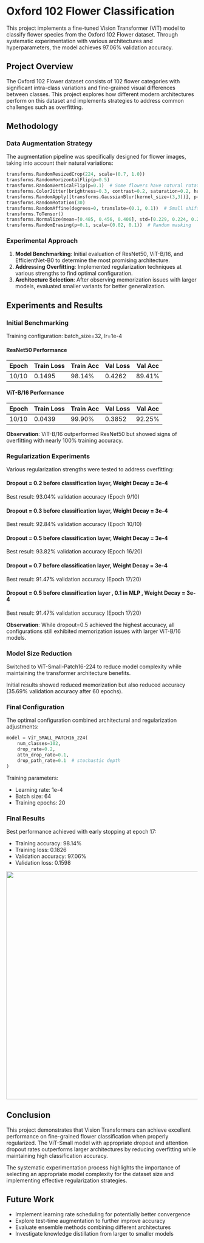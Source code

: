 # Oxford 102 Flower Classification

This project implements a fine-tuned Vision Transformer (ViT) model to classify flower species from the Oxford 102 Flower dataset. Through systematic experimentation with various architectures and hyperparameters, the model achieves 97.06% validation accuracy.

## Project Overview

The Oxford 102 Flower dataset consists of 102 flower categories with significant intra-class variations and fine-grained visual differences between classes. This project explores how different modern architectures perform on this dataset and implements strategies to address common challenges such as overfitting.

## Methodology

### Data Augmentation Strategy

The augmentation pipeline was specifically designed for flower images, taking into account their natural variations:

```python
transforms.RandomResizedCrop(224, scale=(0.7, 1.0))
transforms.RandomHorizontalFlip(p=0.5)
transforms.RandomVerticalFlip(p=0.1)  # Some flowers have natural rotations
transforms.ColorJitter(brightness=0.3, contrast=0.2, saturation=0.2, hue=0.1)
transforms.RandomApply([transforms.GaussianBlur(kernel_size=(3,3))], p=0.2)
transforms.RandomRotation(30)
transforms.RandomAffine(degrees=0, translate=(0.1, 0.1))  # Small shifts
transforms.ToTensor()
transforms.Normalize(mean=[0.485, 0.456, 0.406], std=[0.229, 0.224, 0.225])
transforms.RandomErasing(p=0.1, scale=(0.02, 0.1))  # Random masking
```

### Experimental Approach

1. **Model Benchmarking**: Initial evaluation of ResNet50, ViT-B/16, and EfficientNet-B0 to determine the most promising architecture.
2. **Addressing Overfitting**: Implemented regularization techniques at various strengths to find optimal configuration.
3. **Architecture Selection**: After observing memorization issues with larger models, evaluated smaller variants for better generalization.

## Experiments and Results

### Initial Benchmarking

Training configuration: batch_size=32, lr=1e-4

#### ResNet50 Performance

| Epoch | Train Loss | Train Acc | Val Loss | Val Acc |
| ----- | ---------- | --------- | -------- | ------- |
| 10/10 | 0.1495     | 98.14%    | 0.4262   | 89.41%  |

#### ViT-B/16 Performance

| Epoch | Train Loss | Train Acc | Val Loss | Val Acc |
| ----- | ---------- | --------- | -------- | ------- |
| 10/10 | 0.0439     | 99.90%    | 0.3852   | 92.25%  |

**Observation**: ViT-B/16 outperformed ResNet50 but showed signs of overfitting with nearly 100% training accuracy.

### Regularization Experiments

Various regularization strengths were tested to address overfitting:

#### Dropout = 0.2 before classification layer, Weight Decay = 3e-4

Best result: 93.04% validation accuracy (Epoch 9/10)

#### Dropout = 0.3 before classification layer, Weight Decay = 3e-4

Best result: 92.84% validation accuracy (Epoch 10/10)

#### Dropout = 0.5 before classification layer, Weight Decay = 3e-4

Best result: 93.82% validation accuracy (Epoch 16/20)

#### Dropout = 0.7 before classification layer, Weight Decay = 3e-4

Best result: 91.47% validation accuracy (Epoch 17/20)

#### Dropout = 0.5 before classification layer , 0.1 in MLP , Weight Decay = 3e-4

Best result: 91.47% validation accuracy (Epoch 17/20)

**Observation**: While dropout=0.5 achieved the highest accuracy, all configurations still exhibited memorization issues with larger ViT-B/16 models.

### Model Size Reduction

Switched to ViT-Small-Patch16-224 to reduce model complexity while maintaining the transformer architecture benefits.

Initial results showed reduced memorization but also reduced accuracy (35.69% validation accuracy after 60 epochs).

### Final Configuration

The optimal configuration combined architectural and regularization adjustments:

```python
model = ViT_SMALL_PATCH16_224(
    num_classes=102,
    drop_rate=0.2,
    attn_drop_rate=0.1,
    drop_path_rate=0.1  # stochastic depth
)
```

Training parameters:

-   Learning rate: 1e-4
-   Batch size: 64
-   Training epochs: 20

### Final Results

Best performance achieved with early stopping at epoch 17:

-   Training accuracy: 98.14%
-   Training loss: 0.1826
-   Validation accuracy: 97.06%
-   Validation loss: 0.1598

<img src="vit_small_plot.png" alt="" width="600"/>

## Conclusion

This project demonstrates that Vision Transformers can achieve excellent performance on fine-grained flower classification when properly regularized. The ViT-Small model with appropriate dropout and attention dropout rates outperforms larger architectures by reducing overfitting while maintaining high classification accuracy.

The systematic experimentation process highlights the importance of selecting an appropriate model complexity for the dataset size and implementing effective regularization strategies.

## Future Work

-   Implement learning rate scheduling for potentially better convergence
-   Explore test-time augmentation to further improve accuracy
-   Evaluate ensemble methods combining different architectures
-   Investigate knowledge distillation from larger to smaller models
